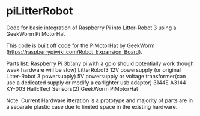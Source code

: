 # piLitterRobot
Code for basic integration of Raspberry Pi into Litter-Robot 3 using a GeekWorm Pi MotorHat

This code is built off code for the PiMotorHat by GeekWorm (https://raspberrypiwiki.com/Robot_Expansion_Board). 




Parts list:
  Raspberry Pi 3b(any pi with a gpio should potentially work though weak hardware will be slow)
  LitterRobot3
  12V powersupply (or original Litter-Robot 3 powersupply)
  5V powersupply or voltage transformer(can use a dedicated supply or modify a carlighter usb adaptor)
  3144E A3144 KY-003 HallEffect Sensors(2)
  GeekWorm PiMotorHat
  
  
Note: Current Hardware itteration is a prototype and majority of parts are in a separate plastic case due to limited space in the existing hardware.
